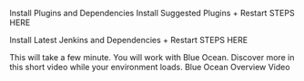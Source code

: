 Install Plugins and Dependencies
Install Suggested Plugins + Restart
STEPS HERE

Install Latest Jenkins and Dependencies + Restart
STEPS HERE

This will take a few minute. You will work with Blue Ocean. Discover more in this short video while your environment loads. Blue Ocean Overview Video